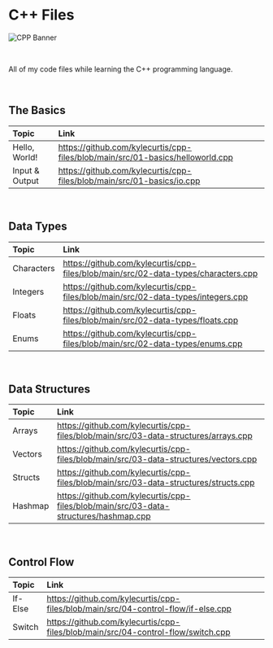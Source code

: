 # C++ Files

![CPP Banner](https://github.com/user-attachments/assets/6a8e6abe-b37b-4a4f-8549-c4e1648393d9)

<br>

All of my code files while learning the C++ programming language. 

<br>

## The Basics

| Topic | Link |
| :-- | :-- |
| Hello, World! | https://github.com/kylecurtis/cpp-files/blob/main/src/01-basics/helloworld.cpp |
| Input & Output | https://github.com/kylecurtis/cpp-files/blob/main/src/01-basics/io.cpp |

<br>

## Data Types

| Topic | Link |
| :-- | :-- |
| Characters | https://github.com/kylecurtis/cpp-files/blob/main/src/02-data-types/characters.cpp |
| Integers | https://github.com/kylecurtis/cpp-files/blob/main/src/02-data-types/integers.cpp |
| Floats | https://github.com/kylecurtis/cpp-files/blob/main/src/02-data-types/floats.cpp |
| Enums | https://github.com/kylecurtis/cpp-files/blob/main/src/02-data-types/enums.cpp |

<br>

## Data Structures

| Topic | Link |
| :-- | :-- |
| Arrays | https://github.com/kylecurtis/cpp-files/blob/main/src/03-data-structures/arrays.cpp |
| Vectors | https://github.com/kylecurtis/cpp-files/blob/main/src/03-data-structures/vectors.cpp |
| Structs | https://github.com/kylecurtis/cpp-files/blob/main/src/03-data-structures/structs.cpp |
| Hashmap | https://github.com/kylecurtis/cpp-files/blob/main/src/03-data-structures/hashmap.cpp |

<br>

## Control Flow

| Topic | Link |
| :-- | :-- |
| If-Else | https://github.com/kylecurtis/cpp-files/blob/main/src/04-control-flow/if-else.cpp |
| Switch | https://github.com/kylecurtis/cpp-files/blob/main/src/04-control-flow/switch.cpp |
